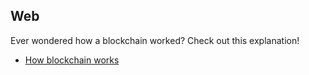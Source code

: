 ## Web

Ever wondered how a blockchain worked? Check out this explanation!

* [How blockchain works](https://www.youtube.com/watch?v=_160oMzblY8&t=)